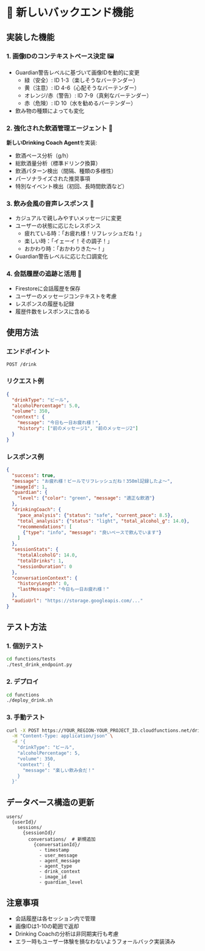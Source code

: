 # 🎉 新しいバックエンド機能

## 実装した機能

### 1. 画像IDのコンテキストベース決定 🖼️
- Guardian警告レベルに基づいて画像IDを動的に変更
  - 緑（安全）: ID 1-3（楽しそうなバーテンダー）
  - 黄（注意）: ID 4-6（心配そうなバーテンダー）
  - オレンジ/赤（警告）: ID 7-9（真剣なバーテンダー）
  - 赤（危険）: ID 10（水を勧めるバーテンダー）
- 飲み物の種類によっても変化

### 2. 強化された飲酒管理エージェント 🏃
**新しいDrinking Coach Agent**を実装:
- 飲酒ペース分析（g/h）
- 総飲酒量分析（標準ドリンク換算）
- 飲酒パターン検出（間隔、種類の多様性）
- パーソナライズされた推奨事項
- 特別なイベント検出（初回、長時間飲酒など）

### 3. 飲み会風の音声レスポンス 🎤
- カジュアルで親しみやすいメッセージに変更
- ユーザーの状態に応じたレスポンス
  - 疲れている時：「お疲れ様！リフレッシュだね！」
  - 楽しい時：「イェーイ！その調子！」
  - おかわり時：「おかわりきた〜！」
- Guardian警告レベルに応じた口調変化

### 4. 会話履歴の追跡と活用 💬
- Firestoreに会話履歴を保存
- ユーザーのメッセージコンテキストを考慮
- レスポンスの履歴も記録
- 履歴件数をレスポンスに含める

## 使用方法

### エンドポイント
```
POST /drink
```

### リクエスト例
```json
{
  "drinkType": "ビール",
  "alcoholPercentage": 5.0,
  "volume": 350,
  "context": {
    "message": "今日も一日お疲れ様！",
    "history": ["前のメッセージ1", "前のメッセージ2"]
  }
}
```

### レスポンス例
```json
{
  "success": true,
  "message": "お疲れ様！ビールでリフレッシュだね！350ml記録したよ〜",
  "imageId": 1,
  "guardian": {
    "level": {"color": "green", "message": "適正な飲酒"}
  },
  "drinkingCoach": {
    "pace_analysis": {"status": "safe", "current_pace": 8.5},
    "total_analysis": {"status": "light", "total_alcohol_g": 14.0},
    "recommendations": [
      {"type": "info", "message": "良いペースで飲んでいます"}
    ]
  },
  "sessionStats": {
    "totalAlcoholG": 14.0,
    "totalDrinks": 1,
    "sessionDuration": 0
  },
  "conversationContext": {
    "historyLength": 0,
    "lastMessage": "今日も一日お疲れ様！"
  },
  "audioUrl": "https://storage.googleapis.com/..."
}
```

## テスト方法

### 1. 個別テスト
```bash
cd functions/tests
./test_drink_endpoint.py
```

### 2. デプロイ
```bash
cd functions
./deploy_drink.sh
```

### 3. 手動テスト
```bash
curl -X POST https://YOUR_REGION-YOUR_PROJECT_ID.cloudfunctions.net/drink \
  -H "Content-Type: application/json" \
  -d '{
    "drinkType": "ビール",
    "alcoholPercentage": 5,
    "volume": 350,
    "context": {
      "message": "楽しい飲み会だ！"
    }
  }'
```

## データベース構造の更新

```
users/
  {userId}/
    sessions/
      {sessionId}/
        conversations/  # 新規追加
          {conversationId}/
            - timestamp
            - user_message
            - agent_message
            - agent_type
            - drink_context
            - image_id
            - guardian_level
```

## 注意事項

- 会話履歴は各セッション内で管理
- 画像IDは1-10の範囲で返却
- Drinking Coachの分析は非同期実行も考慮
- エラー時もユーザー体験を損なわないようフォールバック実装済み